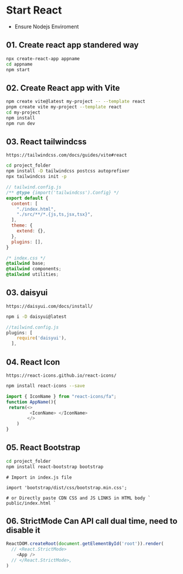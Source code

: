 # Start React
- Ensure Nodejs Enviroment 
## 01. Create react app standered way
```bash
npx create-react-app appname
cd appname
npm start
```
## 02. Create React app with Vite
```bash
npm create vite@latest my-project -- --template react
pnpm create vite my-project --template react
cd my-project
npm install
npm run dev
```

## 03. React tailwindcss
```
https://tailwindcss.com/docs/guides/vite#react
```
```bash
cd project_folder
npm install -D tailwindcss postcss autoprefixer
npx tailwindcss init -p
```
```js
// tailwind.config.js
/** @type {import('tailwindcss').Config} */
export default {
  content: [
    "./index.html",
    "./src/**/*.{js,ts,jsx,tsx}",
  ],
  theme: {
    extend: {},
  },
  plugins: [],
}
```
```css
/* index.css */
@tailwind base;
@tailwind components;
@tailwind utilities;
```
## 03. daisyui
```
https://daisyui.com/docs/install/
```
```bash
npm i -D daisyui@latest
```
```js
//tailwind.config.js
plugins: [
    require('daisyui'),
  ],
```
## 04. React Icon
```
https://react-icons.github.io/react-icons/
```
```bash
npm install react-icons --save
```
```js
import { IconName } from "react-icons/fa";
function AppName(){
 return(<>
         <IconName> </IconName>
        </>
    )
}
```
## 05. React Bootstrap
```bash
cd project_folder
npm install react-bootstrap bootstrap
```
```
# Import in index.js file

import 'bootstrap/dist/css/bootstrap.min.css';

# or Directly paste CDN CSS and JS LINKS in HTML body ` public/index.html `

```
## 06. StrictMode Can API call dual time, need to disable it
```js
ReactDOM.createRoot(document.getElementById('root')).render(
  // <React.StrictMode>
    <App />
  // </React.StrictMode>,
)
```

